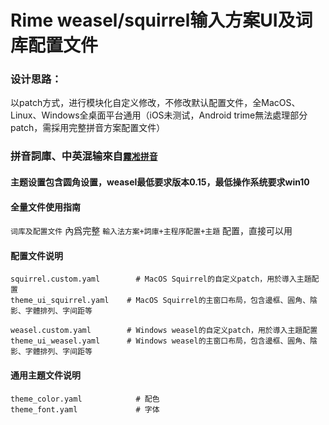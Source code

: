# Rime weasel/squirrel输入方案UI及词库配置文件
### 设计思路：
以patch方式，进行模块化自定义修改，不修改默认配置文件，全MacOS、Linux、Windows全桌面平台通用（iOS未测试，Android trime無法處理部分patch，需採用完整拼音方案配置文件）
###  拼音詞庫、中英混输來自[`霧凇拼音`](https://github.com/iDvel/rime-ice)
#### 主题设置包含圆角设置，weasel最低要求版本0.15，最低操作系统要求win10
#### 全量文件使用指南
`词库及配置文件` 內爲完整 `輸入法方案+詞庫+主程序配置+主題` 配置，直接可以用
#### 配置文件说明
```
squirrel.custom.yaml	    # MacOS Squirrel的自定义patch，用於導入主題配置
theme_ui_squirrel.yaml	  # MacOS Squirrel的主窗口布局，包含邊框、圓角、陰影、字體排列、字间距等

weasel.custom.yaml	      # Windows weasel的自定义patch，用於導入主題配置
theme_ui_weasel.yaml      # Windows weasel的主窗口布局，包含邊框、圓角、陰影、字體排列、字间距等
```
#### 通用主題文件说明
```
theme_color.yaml	        # 配色
theme_font.yaml		        # 字体
```
